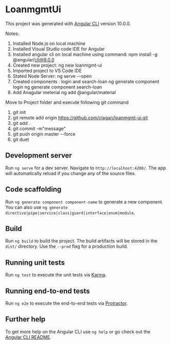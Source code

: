 # LoanmgmtUi

This project was generated with [Angular CLI](https://github.com/angular/angular-cli) version 10.0.0.

Notes:
1. Installed Node.js on local machine
2. Installed Visual Studio code IDE for Angular
3. Installed angular cli on local machine using command:
    npm install -g @angular/cli@9.0.0
4. Created new project: ng new loanmgmt-ui
5. Imported project to VS Code IDE
6. Stated Node Server: ng serve --open
7. Created components : login and search-loan
   ng generate component login
   ng generate component search-loan
8. Add Anagular meterial 
    ng add @angular/material


Move to Project folder and execute following git command
1. git init
2. git remote add origin https://github.com/cjagan/loanmgmt-ui.git
3. git add .
4. git commit -m"message"
5. git push origin master --force
6. git duet

## Development server

Run `ng serve` for a dev server. Navigate to `http://localhost:4200/`. The app will automatically reload if you change any of the source files.

## Code scaffolding

Run `ng generate component component-name` to generate a new component. You can also use `ng generate directive|pipe|service|class|guard|interface|enum|module`.

## Build

Run `ng build` to build the project. The build artifacts will be stored in the `dist/` directory. Use the `--prod` flag for a production build.

## Running unit tests

Run `ng test` to execute the unit tests via [Karma](https://karma-runner.github.io).

## Running end-to-end tests

Run `ng e2e` to execute the end-to-end tests via [Protractor](http://www.protractortest.org/).

## Further help

To get more help on the Angular CLI use `ng help` or go check out the [Angular CLI README](https://github.com/angular/angular-cli/blob/master/README.md).

